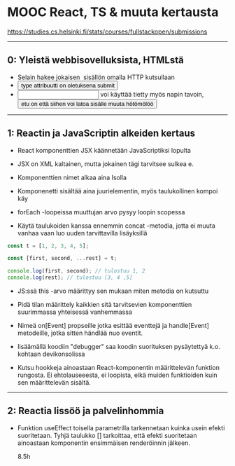 # MOOC React, TS & muuta kertausta

https://studies.cs.helsinki.fi/stats/courses/fullstackopen/submissions

---

## 0: Yleistä webbisovelluksista, HTMLstä

- Selain hakee jokaisen <img> sisällön omalla HTTP kutsullaan
- <button> type attribuutti on oletuksena submit
- <input> voi käyttää tietty myös napin tavoin, <button> etu on että siihen voi latoa sisälle muuta hötömölöö

---

## 1: Reactin ja JavaScriptin alkeiden kertaus

- React komponenttien JSX käännetään JavaScriptiksi lopulta
- JSX on XML kaltainen, mutta jokainen tägi tarvitsee sulkea e. <br />
- Komponenttien nimet alkaa aina Isolla
- Komponenetti sisältää aina juurielementin, myös taulukollinen kompoi käy

- forEach -loopeissa muuttujan arvo pysyy loopin scopessa
- Käytä taulukoiden kanssa ennemmin concat -metodia, jotta ei muuta vanhaa vaan luo uuden tarvittavilla lisäyksillä

```javascript
const t = [1, 2, 3, 4, 5];

const [first, second, ...rest] = t;

console.log(first, second); // tulostuu 1, 2
console.log(rest); // tulostuu [3, 4 ,5]
```

- JS:ssä this -arvo määrittyy sen mukaan miten metodia on kutsuttu
- Pidä tilan määrittely kaikkien sitä tarvitsevien komponenttien suurimmassa yhteisessä vanhemmassa
- Nimeä on[Event] propseille jotka esittää eventtejä ja handle[Event] metodeille, jotka sitten händlää nuo eventit.

- lisäämällä koodiin "debugger" saa koodin suorituksen pysäytettyä k.o. kohtaan devikonsolissa
- Kutsu hookkeja ainoastaan React-komponentin määrittelevän funktion rungosta. Ei ehtolauseeesta, ei loopista, eikä muiden funktioiden kuin sen määrittelevän sisältä.

---

## 2: Reactia lissöö ja palvelinhommia

- Funktion useEffect toisella parametrilla tarkennetaan kuinka usein efekti suoritetaan. Tyhjä taulukko [] tarkoittaa, että efekti suoritetaan ainoastaan komponentin ensimmäisen renderöinnin jälkeen.

  8.5h
